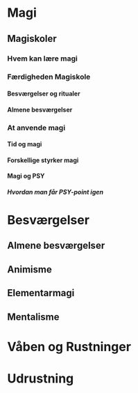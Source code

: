 # Magi

## Magiskoler

### Hvem kan lære magi


### Færdigheden Magiskole

#### Besværgelser og ritualer

#### Almene besværgelser


### At anvende magi


#### Tid og magi

#### Forskellige styrker magi

#### Magi og PSY

##### Hvordan man får PSY-point igen


# Besværgelser



## Almene besværgelser

## Animisme

## Elementarmagi

## Mentalisme

# Våben og Rustninger

# Udrustning


